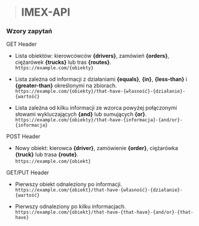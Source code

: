> # IMEX-API
  
  
### Wzory zapytań

GET Header

* Lista obiektów: kierowcówców **{drivers}**, zamówień **{orders}**, ciężarówek **{trucks}** lub tras **{routes}**.  
`https://example.com/{obiekty}`  

* Lista zależna od informacji z działaniami **{equals}**, **{in}**, **{less-than}** i **{greater-than}** określonymi na zbiorach.  
`https://example.com/{obiekty}/that-have-{własność}-{działanie}-{wartość}`

* Lista zależna od kilku informacji ze wzorca powyżej połączonymi słowami wykluczających **{and}** lub sumujących **{or}**.  
`https://example.com/{obiekty}/that-have-{informacja}-{and/or}-{informacja}`

POST Header

* Nowy obiekt: kierowca **{driver}**, zamówienie **{order}**, ciężarówka **{truck}** lub trasa **{route}**.  
`https://example.com/{obiekt}`

GET/PUT Header

* Pierwszy obiekt odnaleziony po informacji.  
`https://example.com/{obiekt}/that-have-{własność}-{działanie}-{wartość}`

* Pierwszy odnaleziony po kilku informacjach.  
`https://example.com/{obiekt}/that-have-{that-have}-{and/or}-{that-have}`
